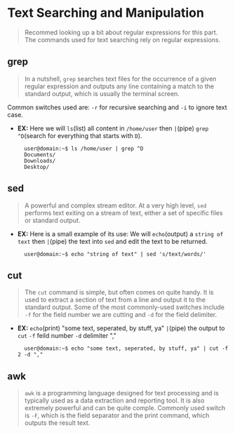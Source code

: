 # **Text Searching and Manipulation**
> Recommed looking up a bit about regular expressions for this part. The commands used for text searching rely on regular expressions.

## **grep**
> In a nutshell, `grep` searches text files for the occurrence of a given regular expression and outputs any line containing a match to the standard output, which is usually the terminal screen.

Common switches used are: `-r` for recursive searching and `-i` to ignore text case.

- **EX:**
    Here we will `ls`(list) all content in `/home/user` then `|`(pipe) `grep ^D`(search for everything that starts with `D`).

        user@domain:~$ ls /home/user | grep ^D
        Documents/
        Downloads/
        Desktop/ 

## **sed**
> A powerful and complex stream editor. At a very high level, `sed` performs text exiting on a stream of text, either a set of specific files or standard output.

- **EX:**
    Here is a small example of its use:
    We will `echo`(output) a `string of text` then `|`(pipe) the text into `sed` and edit the text to be returned.

        user@domain:~$ echo "string of text" | sed 's/text/words/'

## **cut**
> The `cut` command is simple, but often comes on quite handy. It is used to extract a section of text from a line and output it to the standard output. Some of the most commonly-used switches include `-f` for the field number we are cutting and `-d` for the field delimiter.

- **EX:**
    `echo`(print) "some text, seperated, by stuff, ya" `|`(pipe) the output to `cut` `-f` feild number `-d` delimiter ","

        user@domain:~$ echo "some text, seperated, by stuff, ya" | cut -f 2 -d ","

## **awk**
> `awk` is a programming language designed for text processing and is typically used as a data extraction and reporting tool. It is also extremely powerful and can be quite comple. Commonly used switch is `-F`, which is the field separator and the print command, which outputs the result text.